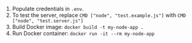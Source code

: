 1. Populate credentials in `.env`. 
2. To test the server, replace `CMD ["node", "test.example.js"]` with `CMD ["node", "test.server.js"]`
3. Build Docker image: `docker build -t my-node-app .` 
4. Run Docker container: `docker run -it --rm my-node-app`